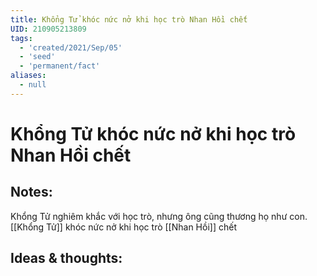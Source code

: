 ```yaml
---
title: Khổng Tử khóc nức nở khi học trò Nhan Hồi chết
UID: 210905213809
tags:
  - 'created/2021/Sep/05'
  - 'seed'
  - 'permanent/fact'
aliases:
  - null
---
```

# Khổng Tử khóc nức nở khi học trò Nhan Hồi chết

## Notes:
Khổng Tử nghiêm khắc với học trò, nhưng ông cũng thương họ như con. [[Khổng Tử]] khóc nức nở khi học trò [[Nhan Hồi]] chết

## Ideas & thoughts:
